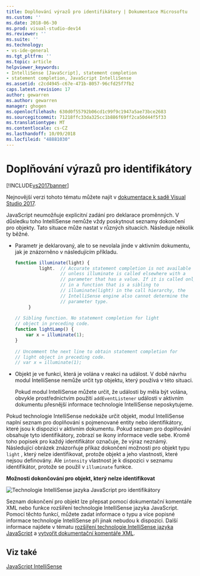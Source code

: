 ```yaml
---
title: Doplňování výrazů pro identifikátory | Dokumentace Microsoftu
ms.custom: ''
ms.date: 2018-06-30
ms.prod: visual-studio-dev14
ms.reviewer: ''
ms.suite: ''
ms.technology:
- vs-ide-general
ms.tgt_pltfrm: ''
ms.topic: article
helpviewer_keywords:
- IntelliSense [JavaScript], statement completion
- statement completion, JavaScript IntelliSense
ms.assetid: c2cd4945-c67e-471b-8057-96cfd25f7fb2
caps.latest.revision: 17
author: gewarren
ms.author: gewarren
manager: ghogen
ms.openlocfilehash: 630d0f55792b06cd1c99f9c1947a5ae73bce2683
ms.sourcegitcommit: 71218ffc33da325cc1b886f69ff2ca50d44f5f33
ms.translationtype: MT
ms.contentlocale: cs-CZ
ms.lasthandoff: 10/09/2018
ms.locfileid: "48881030"
---
```

# <a name="statement-completion-for-identifiers"></a>Doplňování výrazů pro identifikátory
[!INCLUDE[vs2017banner](../includes/vs2017banner.md)]

Nejnovější verzi tohoto tématu můžete najít v [dokumentace k sadě Visual Studio 2017](/visualstudio/).  
  
JavaScript neumožňuje explicitní zadání pro deklarace proměnných. V důsledku toho IntelliSense nemůže vždy poskytnout seznamy dokončení pro objekty. Tato situace může nastat v různých situacích. Následuje několik ty běžné.  
  
-   Parametr je deklarovaný, ale to se nevolala jinde v aktivním dokumentu, jak je znázorněno v následujícím příkladu.  
  
    ```javascript  
    function illuminate(light) {  
             light.  // Accurate statement completion is not available   
                     // unless illuminate is called elsewhere with a   
                     // parameter that has a value. If it is called only  
                     // in a function that is a sibling to   
                     // illuminate(light) in the call hierarchy, the   
                     // IntelliSense engine also cannot determine the   
                     // parameter type.  
         }  
  
    // Sibling function. No statement completion for light   
    // object in preceding code.  
    function lightLamp() {  
        var x = illuminate(1);  
    }  
  
    // Uncomment the next line to obtain statement completion for  
    // light object in preceding code.  
    // var x = illuminate(1);  
    ```  
  
-   Objekt je ve funkci, která je volána v reakci na událost. V době návrhu modul IntelliSense nemůže určit typ objektu, který používá v této situaci.  
  
     Pokud modul IntelliSense můžete určit, že události by měla být volána, obvykle prostřednictvím použití `addEventListener` události v aktivním dokumentu přesnější informace technologie IntelliSense neposkytujeme.  
  
 Pokud technologie IntelliSense nedokáže určit objekt, modul IntelliSense naplní seznam pro doplňování s pojmenované entity nebo identifikátory, které jsou k dispozici v aktivním dokumentu. Pokud seznam pro doplňování obsahuje tyto identifikátory, zobrazí se ikony informace vedle sebe. Kromě toho popisek pro každý identifikátor označuje, že výraz neznámý. Následující obrázek znázorňuje příkaz dokončení možnosti pro objekt typu `light` , který nelze identifikovat, protože objekt a jeho vlastnosti, které nejsou definovány. Ale `intensity` vlastnost je k dispozici v seznamu identifikátor, protože se použil v `illuminate` funkce.  
  
 **Možnosti dokončování pro objekt, který nelze identifikovat**  
  
 ![Technologie IntelliSense jazyka JavaScript pro identifikátory](../ide/media/js-intellisense-identifiers.png "js_intellisense_identifiers")  
  
 Seznam dokončení pro objekt lze přepsat pomocí dokumentační komentáře XML nebo funkce rozšíření technologie IntelliSense jazyka JavaScript. Pomocí těchto funkcí, můžete zadat informace o typu a více popisné informace technologie IntelliSense při jinak nebudou k dispozici. Další informace najdete v tématu [rozšíření technologie IntelliSense jazyka JavaScript](../ide/extending-javascript-intellisense.md) a [vytvořit dokumentační komentáře XML](../ide/create-xml-documentation-comments-for-javascript-intellisense.md).  
  
## <a name="see-also"></a>Viz také  
 [JavaScript IntelliSense](../ide/javascript-intellisense.md)



